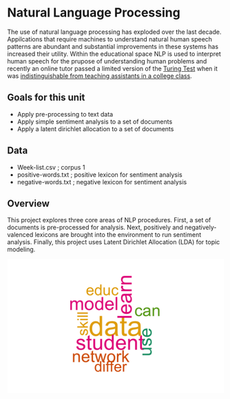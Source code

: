 # Natural Language Processing

The use of natural language processing has exploded over the last decade. Appilcations that require machines to understand natural human speech patterns are abundant and substantial improvements in these systems has increased their utility. Within the educational space NLP is used to interpret human speech for the prupose of understanding human problems and recently an online tutor passed a limited version of the [Turing Test](https://en.wikipedia.org/wiki/Turing_test) when it was [indistinguishable from teaching assistants in a college class](http://www.news.gatech.edu/2017/01/09/jill-watson-round-three).

## Goals for this unit

* Apply pre-processing to text data 
* Apply simple sentiment analysis to a set of documents
* Apply a latent dirichlet allocation to a set of documents

## Data 

* Week-list.csv ; corpus 1 
* positive-words.txt ; positive lexicon for sentiment analysis 
* negative-words.txt ; negative lexicon for sentiment analysis 


## Overview

This project explores three core areas of NLP procedures. First, a set of documents is pre-processed for analysis. Next, positively and negatively-valenced lexicons are brought into the environment to run sentiment analysis. Finally, this project uses Latent Dirichlet Allocation (LDA) for topic modeling. 


![](nlp-visualizations/nlp-word-cloud.png) 
